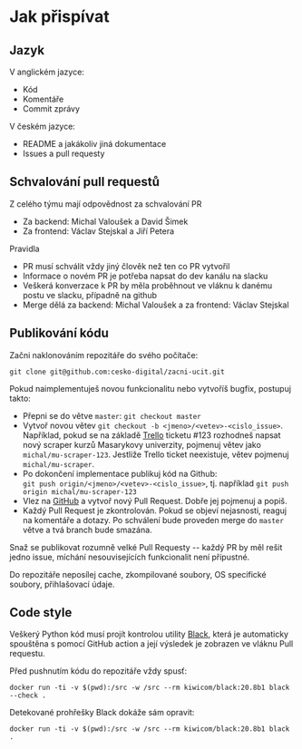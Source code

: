 # Jak přispívat

## Jazyk

V anglickém jazyce:

* Kód
* Komentáře
* Commit zprávy

V českém jazyce:

* README a jakákoliv jiná dokumentace
* Issues a pull requesty

## Schvalování pull requestů

Z celého týmu mají odpovědnost za schvalování PR 
* Za backend: Michal Valoušek a David Šimek
* Za frontend: Václav Stejskal a Jiří Petera

Pravidla
* PR musí schválit vždy jiný člověk než ten co PR vytvořil
* Informace o novém PR je potřeba napsat do dev kanálu na slacku
* Veškerá konverzace k PR by měla proběhnout ve vláknu k danému postu ve slacku, případně na github
* Merge dělá za backend: Michal Valoušek a za frontend: Václav Stejskal

## Publikování kódu

Začni naklonováním repozitáře do svého počítače:

```
git clone git@github.com:cesko-digital/zacni-ucit.git

```

Pokud naimplementuješ novou funkcionalitu nebo vytvoříš bugfix, postupuj takto:

* Přepni se do větve `master`: `git checkout master`
* Vytvoř novou větev `git checkout -b <jmeno>/<vetev>-<cislo_issue>`.
  Například, pokud se na základě [Trello](https://trello.com/b/zrTT6Cdn/za%C4%8Dni-u%C4%8Dit)
  ticketu \#123 rozhodneš napsat nový scraper kurzů Masarykovy univerzity,
  pojmenuj větev jako `michal/mu-scraper-123`. Jestliže Trello ticket neexistuje, 
  větev pojmenuj `michal/mu-scraper`.
* Po dokončení implementace publikuj kód na Github:  
  `git push origin/<jmeno>/<vetev>-<cislo_issue>`, tj. například
  `git push origin michal/mu-scraper-123`
* Vlez na [GitHub](https://github.com/cesko-digital/zacni-ucit) a vytvoř nový Pull Request.
  Dobře jej pojmenuj a popiš.
* Každý Pull Request je zkontrolován. Pokud se objeví nejasnosti, reaguj na komentáře
  a dotazy. Po schválení bude proveden merge do `master` větve a tvá branch bude smazána.

Snaž se publikovat rozumně velké Pull Requesty -- každý PR by měl rešit jedno issue,
míchání nesouvisejících funkcionalit není přípustné.

Do repozitáře neposílej cache, zkompilované soubory, OS specifické soubory, přihlašovací
údaje.

## Code style

Veškerý Python kód musí projít kontrolou utility [Black](https://github.com/psf/black),
která je automaticky spouštěna s pomocí GitHub action a její výsledek je zobrazen
ve vláknu Pull requestu.

Před pushnutím kódu do repozitáře vždy spusť:

```
docker run -ti -v $(pwd):/src -w /src --rm kiwicom/black:20.8b1 black --check .
```

Detekované prohřešky Black dokáže sám opravit:

```
docker run -ti -v $(pwd):/src -w /src --rm kiwicom/black:20.8b1 black .
```
